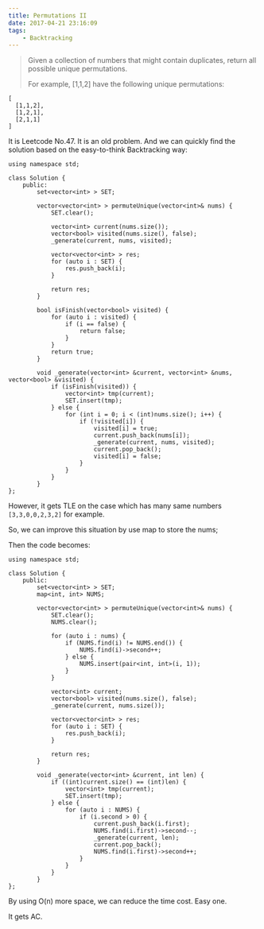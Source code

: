 ```yaml
---
title: Permutations II
date: 2017-04-21 23:16:09
tags:
    - Backtracking
---
```



> Given a collection of numbers that might contain duplicates, return all possible unique permutations.
>
> For example,
> [1,1,2] have the following unique permutations:
```
[
  [1,1,2],
  [1,2,1],
  [2,1,1]
]
```

<!--more-->

It is Leetcode No.47. It is an old problem. And we can quickly find the solution based on the easy-to-think Backtracking way:

```
using namespace std;

class Solution {
    public:
        set<vector<int> > SET;

        vector<vector<int> > permuteUnique(vector<int>& nums) {
            SET.clear();

            vector<int> current(nums.size());
            vector<bool> visited(nums.size(), false);
            _generate(current, nums, visited);

            vector<vector<int> > res;
            for (auto i : SET) {
                res.push_back(i);
            }

            return res;
        }

        bool isFinish(vector<bool> visited) {
            for (auto i : visited) {
                if (i == false) {
                    return false;
                }
            }
            return true;
        }

        void _generate(vector<int> &current, vector<int> &nums, vector<bool> &visited) {
            if (isFinish(visited)) {
                vector<int> tmp(current);
                SET.insert(tmp);
            } else {
                for (int i = 0; i < (int)nums.size(); i++) {
                    if (!visited[i]) {
                        visited[i] = true;
                        current.push_back(nums[i]);
                        _generate(current, nums, visited);
                        current.pop_back();
                        visited[i] = false;
                    }
                }
            }
        }
};
```

However, it gets TLE on the case which has many same numbers `[3,3,0,0,2,3,2]` for example.

So, we can improve this situation by use map to store the nums;

Then the code becomes:

```
using namespace std;

class Solution {
    public:
        set<vector<int> > SET;
        map<int, int> NUMS;

        vector<vector<int> > permuteUnique(vector<int>& nums) {
            SET.clear();
            NUMS.clear();

            for (auto i : nums) {
                if (NUMS.find(i) != NUMS.end()) {
                    NUMS.find(i)->second++;
                } else {
                    NUMS.insert(pair<int, int>(i, 1));
                }
            }

            vector<int> current;
            vector<bool> visited(nums.size(), false);
            _generate(current, nums.size());

            vector<vector<int> > res;
            for (auto i : SET) {
                res.push_back(i);
            }

            return res;
        }

        void _generate(vector<int> &current, int len) {
            if ((int)current.size() == (int)len) {
                vector<int> tmp(current);
                SET.insert(tmp);
            } else {
                for (auto i : NUMS) {
                    if (i.second > 0) {
                        current.push_back(i.first);
                        NUMS.find(i.first)->second--;
                        _generate(current, len);
                        current.pop_back();
                        NUMS.find(i.first)->second++;
                    }
                }
            }
        }
};
```

By using O(n) more space, we can reduce the time cost. Easy one.

It gets AC.

